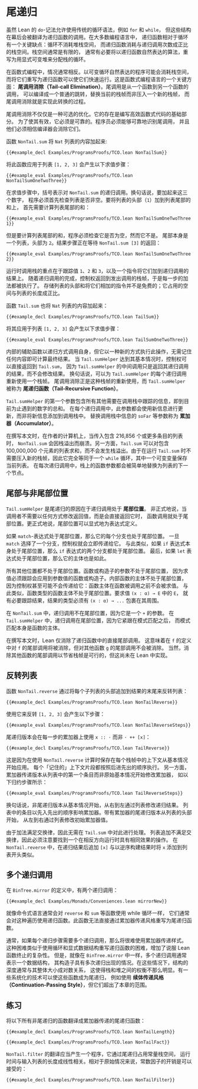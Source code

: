 <!--
# Tail Recursion
-->

# 尾递归

<!--
While Lean's `do`-notation makes it possible to use traditional loop syntax such as `for` and `while`, these constructs are translated behind the scenes to invocations of recursive functions.
In most programming languages, recursive functions have a key disadvantage with respect to loops: loops consume no space on the stack, while recursive functions consume stack space proportional to the number of recursive calls.
Stack space is typically limited, and it is often necessary to take algorithms that are naturally expressed as recursive functions and rewrite them as loops paired with an explicit mutable heap-allocated stack.
-->

虽然 Lean 的 `do`-记法允许使用传统的循环语法，例如 `for` 和 `while`，
但这些结构在幕后会被翻译为递归函数的调用。在大多数编程语言中，
递归函数相对于循环有一个关键缺点：循环不消耗堆栈空间，
而递归函数消耗与递归调用次数成正比的栈空间。栈空间通常是有限的，
通常有必要将以递归函数自然表达的算法，重写为用显式可变堆来分配栈的循环。

<!--
In functional programming, the opposite is typically true.
Programs that are naturally expressed as mutable loops may consume stack space, while rewriting them to recursive functions can cause them to run quickly.
This is due to a key aspect of functional programming languages: _tail-call elimination_.
A tail call is a call from one function to another that can be compiled to an ordinary jump, replacing the current stack frame rather than pushing a new one, and tail-call elimination is the process of implementing this transformation.
-->

在函数式编程中，情况通常相反。以可变循环自然表达的程序可能会消耗栈空间，
而将它们重写为递归函数可以使它们快速运行。这是函数式编程语言的一个关键方面：
**尾调用消除（Tail-call Elimination）**。尾调用是从一个函数到另一个函数的调用，
可以编译成一个普通的跳转，替换当前的栈帧而非压入一个新的栈帧，
而尾调用消除就是实现此转换的过程。

<!--
Tail-call elimination is not just merely an optional optimization.
Its presence is a fundamental part of being able to write efficient functional code.
For it to be useful, it must be reliable.
Programmers must be able to reliably identify tail calls, and they must be able to trust that the compiler will eliminate them.
-->

尾调用消除不仅仅是一种可选的优化。它的存在是编写高效函数式代码的基础部分。
为了使其有效，它必须是可靠的。程序员必须能够可靠地识别尾调用，
并且他们必须相信编译器会消除它们。

<!--
The function `NonTail.sum` adds the contents of a list of `Nat`s:
-->

函数 `NonTail.sum` 将 `Nat` 列表的内容加起来:

```lean
{{#example_decl Examples/ProgramsProofs/TCO.lean NonTailSum}}
```

<!--
Applying this function to the list `[1, 2, 3]` results in the following sequence of evaluation steps:
-->

<!--
Applying this function to the list `[1, 2, 3]` results in the following sequence of evaluation steps:
-->

将此函数应用于列表 `[1, 2, 3]` 会产生以下求值步骤：

```lean
{{#example_eval Examples/ProgramsProofs/TCO.lean NonTailSumOneTwoThree}}
```

<!--
In the evaluation steps, parentheses indicate recursive calls to `NonTail.sum`.
In other words, to add the three numbers, the program must first check that the list is non-empty.
To add the head of the list (`1`) to the sum of the tail of the list, it is first necessary to compute the sum of the tail of the list:
-->

在求值步骤中，括号表示对 `NonTail.sum` 的递归调用。换句话说，要加起来这三个数字，
程序必须首先检查列表是否非空。要将列表的头部（`1`）加到列表尾部的和上，
首先需要计算列表尾部的和：

```lean
{{#example_eval Examples/ProgramsProofs/TCO.lean NonTailSumOneTwoThree 1}}
```

<!--
But to compute the sum of the tail of the list, the program must check whether it is empty.
It is not - the tail is itself a list with `2` at its head.
The resulting step is waiting for the return of `NonTail.sum [3]`:
-->

但是要计算列表尾部的和，程序必须检查它是否为空，然而它不是。
尾部本身是一个列表，头部为 `2`。结果步骤正在等待 `NonTail.sum [3]` 的返回：

```lean
{{#example_eval Examples/ProgramsProofs/TCO.lean NonTailSumOneTwoThree 2}}
```

<!--
The whole point of the run-time call stack is to keep track of the values `1`, `2`, and `3` along with the instruction to add them to the result of the recursive call.
As recursive calls are completed, control returns to the stack frame that made the call, so each step of addition is performed.
Storing the heads of the list and the instructions to add them is not free; it takes space proportional to the length of the list.
-->

运行时调用栈的重点在于跟踪值 `1`、`2` 和 `3`，以及一个指令将它们加到递归调用的结果上。
随着递归调用的完成，控制权返回到发出调用的栈帧，于是每一步的加法都被执行了。
存储列表的头部和将它们相加的指令并不是免费的；它占用的空间与列表的长度成正比。

<!--
The function `Tail.sum` also adds the contents of a list of `Nat`s:
-->

函数 `Tail.sum` 也将 `Nat` 列表的内容加起来：

```lean
{{#example_decl Examples/ProgramsProofs/TCO.lean TailSum}}
```

<!--
Applying it to the list `[1, 2, 3]` results in the following sequence of evaluation steps:
-->

将其应用于列表 `[1, 2, 3]` 会产生以下求值步骤：

```lean
{{#example_eval Examples/ProgramsProofs/TCO.lean TailSumOneTwoThree}}
```

<!--
The internal helper function calls itself recursively, but it does so in a way where nothing needs to be remembered in order to compute the final result.
When `Tail.sumHelper` reaches its base case, control can be returned directly to `Tail.sum`, because the intermediate invocations of `Tail.sumHelper` simply return the results of their recursive calls unmodified.
In other words, a single stack frame can be re-used for each recursive invocation of `Tail.sumHelper`.
Tail-call elimination is exactly this re-use of the stack frame, and `Tail.sumHelper` is referred to as a _tail-recursive function_.
-->

内部的辅助函数以递归方式调用自身，但它以一种新的方式执行此操作，无需记住任何内容即可计算最终结果。
当 `Tail.sumHelper` 达到其基本情况时，控制权可以直接返回到 `Tail.sum`，
因为 `Tail.sumHelper` 的中间调用只是返回其递归调用的结果，而不会修改结果。
换句话说，可以为 `Tail.sumHelper` 的每个递归调用重新使用一个栈帧。
尾调用消除正是这种栈帧的重新使用，而 `Tail.sumHelper`
被称为 **尾递归函数（Tail-Recursive Function）**。

<!--
The first argument to `Tail.sumHelper` contains all of the information that would otherwise need to be tracked in the call stack—namely, the sum of the numbers encountered so far.
In each recursive call, this argument is updated with new information, rather than adding new information to the call stack.
Arguments like `soFar` that replace the information from the call stack are called _accumulators_.
-->

`Tail.sumHelper` 的第一个参数包含所有其他需要在调用栈中跟踪的信息，即到目前为止遇到的数字的总和。
在每个递归调用中，此参数都会使用新信息进行更新，而非将新信息添加到调用栈中。
替换调用栈中信息的 `soFar` 等参数称为 **累加器（Accumulator）**。

<!--
At the time of writing and on the author's computer, `NonTail.sum` crashes with a stack overflow when passed a list with 216,856 or more entries.
`Tail.sum`, on the other hand, can sum a list of 100,000,000 elements without a stack overflow.
Because no new stack frames need to be pushed while running `Tail.sum`, it is completely equivalent to a `while` loop with a mutable variable that holds the current list.
At each recursive call, the function argument on the stack is simply replaced with the next node of the list.
-->

在撰写本文时，在作者的计算机上，当传入包含 216,856 个或更多条目的列表时，
`NonTail.sum` 会因栈溢出而崩溃。另一方面，`Tail.sum` 可以对包含
100,000,000 个元素的列表求和，而不会发生栈溢出。由于在运行 `Tail.sum`
时不需要压入新的栈帧，因此它完全等同于一个 `while` 循环，其中一个可变变量保存当前列表。
在每次递归调用中，栈上的函数参数都会被简单地替换为列表的下一个节点。

<!--
## Tail and Non-Tail Positions
-->

## 尾部与非尾部位置

<!--
The reason why `Tail.sumHelper` is tail recursive is that the recursive call is in _tail position_.
Informally speaking, a function call is in tail position when the caller does not need to modify the returned value in any way, but will just return it directly.
More formally, tail position can be defined explicitly for expressions.
-->

`Tail.sumHelper` 是尾递归的原因在于递归调用处于 **尾部位置**。
非正式地说，当调用者不需要以任何方式修改返回值，而是会直接返回它时，
函数调用就处于尾部位置。更正式地说，尾部位置可以显式地为表达式定义。

<!--
If a `match`-expression is in tail position, then each of its branches is also in tail position.
Once a `match` has selected a branch, control proceeds immediately to it.
Similarly, both branches of an `if`-expression are in tail position if the `if`-expression itself is in tail position.
Finally, if a `let`-expression is in tail position, then its body is as well.
-->

如果 `match`-表达式处于尾部位置，那么它的每个分支也处于尾部位置。
一旦 `match` 选择了一个分支，控制权就会立即传递给它。
与此类似，如果 `if` 表达式本身处于尾部位置，那么 `if` 表达式的两个分支都处于尾部位置。
最后，如果 `let` 表达式处于尾部位置，那么它的主体也是如此。

<!--
All other positions are not in tail position.
The arguments to a function or a constructor are not in tail position because evaluation must track the function or constructor that will be applied to the argument's value.
The body of an inner function is not in tail position because control may not even pass to it: function bodies are not evaluated until the function is called.
Similarly, the body of a function type is not in tail position.
To evaluate `E` in `(x : α) → E`, it is necessary to track that the resulting type must have `(x : α) → ...` wrapped around it.
-->

所有其他位置都不处于尾部位置。函数或构造子的参数不处于尾部位置，
因为求值必须跟踪会应用到参数值的函数或构造子。内部函数的主体不处于尾部位置，
因为控制权甚至可能不会传递给它：函数主体在函数被调用之前不会被求值。
与此类似，函数类型的函数主体不处于尾部位置。要求值 `(x : α) → E` 中的 `E`，
就有必要跟踪结果，结果的类型必须有 `(x : α) → ...` 包裹在其周围。

<!--
In `NonTail.sum`, the recursive call is not in tail position because it is an argument to `+`.
In `Tail.sumHelper`, the recursive call is in tail position because it is immediately underneath a pattern match, which itself is the body of the function.
-->

在 `NonTail.sum` 中，递归调用不在尾部位置，因为它是一个 `+` 的参数。
在 `Tail.sumHelper` 中，递归调用在尾部位置，因为它紧跟在模式匹配之后，
而模式匹配本身是函数的主体。

<!--
At the time of writing, Lean only eliminates direct tail calls in recursive functions.
This means that tail calls to `f` in `f`'s definition will be eliminated, but not tail calls to some other function `g`.
While it is certainly possible to eliminate a tail call to some other function, saving a stack frame, this is not yet implemented in Lean.
-->

在撰写本文时，Lean 仅消除了递归函数中的直接尾部调用。
这意味着在 `f` 的定义中对 `f` 的尾部调用将被消除，但对其他函数 `g` 的尾部调用不会被消除。
当然，消除其他函数的尾部调用以节省栈帧是可行的，但这尚未在 Lean 中实现。

<!--
## Reversing Lists
-->

## 反转列表

<!--
The function `NonTail.reverse` reverses lists by appending the head of each sub-list to the end of the result:
-->

函数 `NonTail.reverse` 通过将每个子列表的头部追加到结果的末尾来反转列表：

```lean
{{#example_decl Examples/ProgramsProofs/TCO.lean NonTailReverse}}
```

<!--
Using it to reverse `[1, 2, 3]` yields the following sequence of steps:
-->

使用它来反转 `[1, 2, 3]` 会产生以下步骤：

```lean
{{#example_eval Examples/ProgramsProofs/TCO.lean NonTailReverseSteps}}
```

<!--
The tail-recursive version uses `x :: ·` instead of `· ++ [x]` on the accumulator at each step:
-->

尾递归版本会在每一步的累加器上使用 `x :: ·` 而非 `· ++ [x]`：

```lean
{{#example_decl Examples/ProgramsProofs/TCO.lean TailReverse}}
```

<!--
This is because the context saved in each stack frame while computing with `NonTail.reverse` is applied beginning at the base case.
Each "remembered" piece of context is executed in last-in, first-out order.
On the other hand, the accumulator-passing version modifies the accumulator beginning from the first entry in the list, rather than the original base case, as can be seen in the series of reduction steps:
-->

这是因为在使用 `NonTail.reverse` 计算时保存在每个栈帧中的上下文从基本情况开始应用。
每个「记住的」上下文片段都按照后进先出的顺序执行。
另一方面，累加器传递版本从列表中的第一个条目而非原始基本情况开始修改累加器，
如以下归约步骤所示：

```lean
{{#example_eval Examples/ProgramsProofs/TCO.lean TailReverseSteps}}
```

<!--
In other words, the non-tail-recursive version starts at the base case, modifying the result of recursion from right to left through the list.
The entries in the list affect the accumulator in a first-in, first-out order.
The tail-recursive version with the accumulator starts at the head of the list, modifying an initial accumulator value from left to right through the list.
-->

换句话说，非尾递归版本从基本情况开始，从右到左通过列表修改递归结果。
列表中的条目以先入先出的顺序影响累加器。带有累加器的尾递归版本从列表的头部开始，
从左到右通过列表修改初始累加器值。

<!--
Because addition is commutative, nothing needed to be done to account for this in `Tail.sum`.
Appending lists is not commutative, so care must be taken to find an operation that has the same effect when run in the opposite direction.
Appending `[x]` after the result of the recursion in `NonTail.reverse` is analogous to adding `x` to the beginning of the list when the result is built in the opposite order.
-->

由于加法满足交换律，因此无需在 `Tail.sum` 中对此进行处理。
列表追加不满足交换律，因此必须注意要找到一个在相反方向运行时具有相同效果的操作。
在 `NonTail.reverse` 中，在递归结果后追加 `[x]` 与以逆序构建结果时将 `x` 添加到列表开头类似。

<!--
## Multiple Recursive Calls
-->

## 多个递归调用

<!--
In the definition of `BinTree.mirror`, there are two recursive calls:
-->

在 `BinTree.mirror` 的定义中，有两个递归调用：

```lean
{{#example_decl Examples/Monads/Conveniences.lean mirrorNew}}
```

<!--
Just as imperative languages would typically use a while loop for functions like `reverse` and `sum`, they would typically use recursive functions for this kind of traversal.
This function cannot be straightforwardly rewritten to be tail recursive using accumulator-passing style.
-->

就像命令式语言通常会对 `reverse` 和 `sum` 等函数使用 while 循环一样，
它们通常会对这种遍历使用递归函数。此函数无法直接通过累加器传递风格重写为尾递归函数。

<!--
Typically, if more than one recursive call is required for each recursive step, then it will be difficult to use accumulator-passing style.
This difficulty is similar to the difficulty of rewriting a recursive function to use a loop and an explicit data structure, with the added complication of convincing Lean that the function terminates.
However, as in `BinTree.mirror`, multiple recursive calls often indicate a data structure that has a constructor with multiple recursive occurrences of itself.
In these cases, the depth of the structure is often logarithmic with respect to its overall size, which makes the tradeoff between stack and heap less stark.
There are systematic techniques for making these functions tail-recursive, such as using _continuation-passing style_, but they are outside the scope of this chapter.
-->

通常，如果每个递归步骤需要多个递归调用，那么将很难使用累加器传递样式。
这种困难类似于使用循环和显式数据结构重写递归函数的困难，增加了说服 Lean 函数终止的复杂性。
但是，就像在 `BinTree.mirror` 中一样，多个递归调用通常表示一个数据结构，
其构造子具有多次递归出现的情况。在这些情况下，结构的深度通常与其整体大小成对数关系，
这使得栈和堆之间的权衡不那么明显。有一些系统化的技术可以使这些函数成为尾递归，
例如使用 **续体传递风格（Continuation-Passing Style）**，但它们超出了本章的范围。

<!--
## Exercises
-->

## 练习

<!--
Translate each of the following non-tail-recursive functions into accumulator-passing tail-recursive functions:
-->

将以下所有非尾递归的函数翻译成累加器传递的尾递归函数：

```lean
{{#example_decl Examples/ProgramsProofs/TCO.lean NonTailLength}}
```

```lean
{{#example_decl Examples/ProgramsProofs/TCO.lean NonTailFact}}
```

<!--
The translation of `NonTail.filter` should result in a program that takes constant stack space through tail recursion, and time linear in the length of the input list.
A constant factor overhead is acceptable relative to the original:
-->

`NonTail.filter` 的翻译应当产生一个程序，它通过尾递归占用常量栈空间，
运行时间与输入列表的长度成线性相关。相对于原始情况来说，常数因子的开销是可以接受的：

```lean
{{#example_decl Examples/ProgramsProofs/TCO.lean NonTailFilter}}
```
